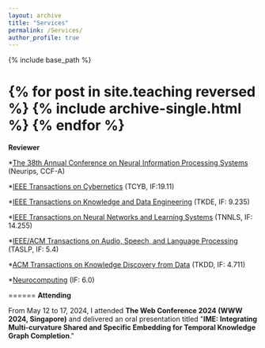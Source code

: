 ```yaml
---
layout: archive
title: "Services"
permalink: /Services/
author_profile: true
---
```


{% include base_path %}

{% for post in site.teaching reversed %}
  {% include archive-single.html %}
{% endfor %}
======
__Reviewer__

  *[The 38th Annual Conference on Neural Information Processing Systems](https://neurips.cc/Conferences/2024) (Neurips, CCF-A)
  
  *[IEEE Transactions on Cybernetics](https://ieeexplore.ieee.org/xpl/RecentIssue.jsp?punumber=6221036) (TCYB, IF:19.11)
  
  *[IEEE Transactions on Knowledge and Data Engineering](https://ieeexplore.ieee.org/xpl/RecentIssue.jsp?punumber=69) (TKDE, IF: 9.235)
  
  *[IEEE Transactions on Neural Networks and Learning Systems](https://ieeexplore.ieee.org/xpl/RecentIssue.jsp?punumber=5962385) (TNNLS, IF: 14.255)
  
  *[IEEE/ACM Transactions on Audio, Speech, and Language Processing](https://ieeexplore.ieee.org/xpl/RecentIssue.jsp?punumber=6570655) (TASLP, IF: 5.4)
  
  *[ACM Transactions on Knowledge Discovery from Data](https://dl.acm.org/journal/tkdd) (TKDD, IF: 4.711)
  
  *[Neurocomputing](https://www.sciencedirect.com/journal/neurocomputing) (IF: 6.0)

======
__Attending__

From May 12 to 17, 2024, I attended __The Web Conference 2024 (WWW 2024, Singapore)__ and delivered an oral presentation titled "__IME: Integrating Multi-curvature Shared and Specific Embedding for Temporal Knowledge Graph Completion__."
